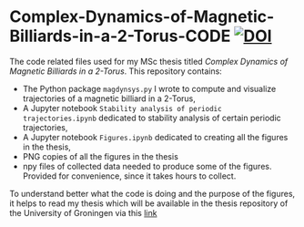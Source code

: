 # Complex-Dynamics-of-Magnetic-Billiards-in-a-2-Torus-CODE [![DOI](https://zenodo.org/badge/DOI/10.5281/zenodo.10030238.svg)](https://doi.org/10.5281/zenodo.10030238)

The code related files used for my MSc thesis titled *Complex Dynamics of Magnetic Billiards in a 2-Torus*. This repository contains:
- The Python package `magdynsys.py` I wrote to compute and visualize trajectories of a magnetic billiard in a 2-Torus,
- A Jupyter notebook `Stability analysis of periodic trajectories.ipynb` dedicated to stability analysis of certain periodic trajectories,
- A Jupyter notebook `Figures.ipynb` dedicated to creating all the figures in the thesis,
- PNG copies of all the figures in the thesis
- npy files of collected data needed to produce some of the figures. Provided for convenience, since it takes hours to collect.

To understand better what the code is doing and the purpose of the figures, it helps to read my thesis which will be available in the thesis repository of the University of Groningen via this [link](https://fse.studenttheses.ub.rug.nl/view/degree_programme/mathematics/master/2023.html)

